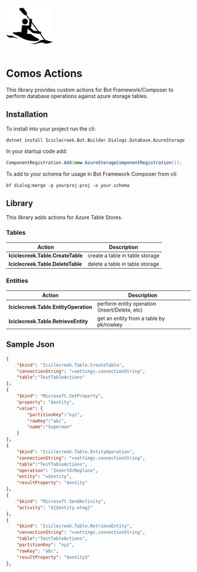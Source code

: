 ![icon](icon.png)

# Comos Actions
This library provides custom actions for Bot Framework/Composer to perform database operations against azure storage tables.

## Installation
To install into your project run the cli:

```shell
dotnet install Iciclecreek.Bot.Builder.Dialogs.Database.AzureStorage
```

In your startup code add:

```csharp
ComponentRegistration.Add(new AzureStorageComponentRegistration());
```

To add to your schema for usage in Bot Framework Composer from cli:

```shell
bf dialog:merge -p yourproj.proj -o your.schema
```

## Library
This library adds actions for Azure Table Stores.

### Tables
| Action                            | Description                     |
|-----------------------------------|---------------------------------|
| **Iciclecreek.Table.CreateTable** | create a table in table storage |
| **Iciclecreek.Table.DeleteTable** | delete a table in table storage |

### Entities
| Action                                | Description                                   |
|---------------------------------------|-----------------------------------------------|
| **Iciclecreek.Table.EntityOperation** | perform entity operation (Insert/Delete, etc) |
| **Iciclecreek.Table.RetrieveEntity**  | get an entity from a table by pk/rowkey       |

## Sample Json

```json
{
    "$kind": "Iciclecreek.Table.CreateTable",
    "connectionString": "=settings.connectionString",
    "table":"TestTableActions"
},
{
    "$kind": "Microsoft.SetProperty",
    "property": "$entity",
    "value": {
        "partitionKey":"xyz",
        "rowKey":"abc",
        "name":"Superman"
    }
},
{
    "$kind": "Iciclecreek.Table.EntityOperation",
    "connectionString": "=settings.connectionString",
    "table":"TestTableActions",
    "operation": "InsertOrReplace",
    "entity": "=$entity",
    "resultProperty": "$entity"
},
{
    "$kind": "Microsoft.SendActivity",
    "activity": "${$entity.etag}"
},
{
    "$kind": "Iciclecreek.Table.RetrieveEntity",
    "connectionString": "=settings.connectionString",
    "table":"TestTableActions",
    "partitionKey": "xyz",
    "rowKey": "abc",
    "resultProperty": "$entity3"
},
```
